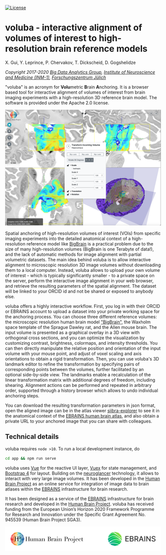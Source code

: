 [![License](https://img.shields.io/badge/License-Apache_2.0-blue.svg)](https://opensource.org/licenses/Apache-2.0)

# voluba - interactive alignment of volumes of interest to high-resolution brain reference models

X. Gui, Y. Leprince, P. Chervakov, T. Dickscheid, D. Gogshelidze

*Copyright 2017-2020 [Big Data Analytics Group](https://www.fz-juelich.de/inm/inm-1/EN/Forschung/Big_Data_Analytics/Big_Data_Analytics_node.html), [Institute of Neuroscience and Medicine (INM-1)](https://www.fz-juelich.de/inm/inm-1/), [Forschungszentrum Jülich](https://www.url.com)*


"voluba" is an acronym for **Volu**metric **B**rain **A**nchoring. 
It is a browser based tool for interactive alignment of volumes of interest from brain imaging experiments with a high-resolution 3D reference brain model.
The software is provided under the Apache 2.0 license.

![screenshot](user_docs/images/teaser.png)

Spatial anchoring of high-resolution volumes of interest (VOIs) from specific imaging experiments into the detailed anatomical context of a high-resolution reference model like [BigBrain](https://search.kg.ebrains.eu/instances/Dataset/d07f9305-1e75-4548-a348-b155fb323d31) is a practical problem due to the size of many high-resolution volumes (BigBrain is one Terabyte of data!), and the lack of automatic methods for image alignment with partial volumetric datasets.
The main idea behind voluba is to allow interactive alignment to microscopic resolution 3D image volumes without downloading them to a local computer.
Instead, voluba allows to upload your own volume of interest - which is typically significantly smaller - to a private space on the server, perform the interactive image alignment in your web browser, and retrieve the resulting parameters of the spatial alignment. The dataset will be linked to your ORCID id and not be shared or exposed to anybody else.

voluba offers a highly interactive workflow. 
First, you log in with their ORCID or EBRAINS account to upload a dataset into your private working space for the anchoring process. 
You can choose three different reference volumes: the microscopic resolution human brain model ["BigBrain"](https://search.kg.ebrains.eu/instances/Dataset/d07f9305-1e75-4548-a348-b155fb323d31), the Waxholm space template of the Sprague Dawley rat, and the Allen mouse brain.
The input volume is presented as a graphical overlay in a 3D view with orthogonal cross sections, and you can optimize the visualization by customizing contrast, brightness, colormaps, and intensity thresholds. 
You can then directly manipulate the relative position and orientation of the input volume with your mouse point, and adjust of voxel scaling and axis orientations to obtain a rigid transformation. 
Then, you can use voluba's 3D landmark editor to refine the transformation by specifying pairs of corresponding points between the volumes, further facilitated by an optional side-by-side view. 
The landmarks enable a recalculation of the linear transformation matrix with additional degrees of freedom, including shearing. 
Alignment actions can be performed and repeated in arbitrary order, supported through a history browser which allows to undo individual anchoring steps. 

You can download the resulting transformation parameters in json format, open the aligned image can be in the atlas viewer [siibra-explorer](https://atlases.ebrains.eu/viewer/go/bigbrain) to see it in the anatomical context of the [EBRAINS human brain atlas](https//ebrains.eu/services/atlases), and also obtain a private URL to your anchored image that you can share with colleagues. 

## Technical details 

voluba requires `node >10`. To run a local development instance, do
```bash
cd app && npm run serve
```
 voluba uses [Vue](https://vuejs.org) for the reactive UI layer, [Vuex](https://vuex.vuejs.org/) for state management, and [Bootstrap 4](https://getbootstrap.com/docs/4.0) for layout.
Building on the [neuroglancer](https://github.com/google/neuroglancer) technology, it allows to interact with very large image volumes.
It has been developed in the [Human Brain Project](https://humanbrainproject.eu) as an online service for integration of image data to brain atlases within the [EBRAINS](https://ebrains.eu) infrastructure for brain research.

It has been designed as a service of the [EBRAINS](https://ebrains.eu) infrastructure for brain research and developed in the [Human Brain Project](https://humanbrainproject.eu). 
voluba has received funding from the European Union’s Horizon 2020 Framework Programme for Research and Innovation under the Specific Grant Agreement No. 945539 (Human Brain Project SGA3).

![logo](user_docs/images/HBP_EBRAINS_logo.png)

